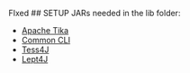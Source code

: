 FIxed ## SETUP
JARs needed in the lib folder:
- [Apache Tika]
- [Common CLI]
- [Tess4J]
- [Lept4J]

[Apache Tika]: https://downloads.apache.org/tika/tika-app-1.24.1.jar
[Common CLI]: https://repo1.maven.org/maven2/commons-cli/commons-cli/1.4/commons-cli-1.4.jar
[Tess4J]: https://github.com/nguyenq/tess4j/releases/download/tess4j-4.5.3/tess4j-4.5.3.jar
[Lept4J]: https://github.com/nguyenq/lept4j/releases/download/lept4j-1.13.0/lept4j-1.13.0.jar

